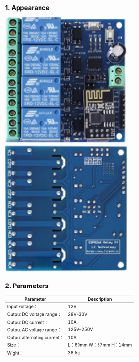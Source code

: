 ## 1. Appearance

 <img src="../README_IMAGE/1.png" width="400" />
 
 <img src="../README_IMAGE/2.png" width="400" />
 
## 2. Parameters

|Parameter                  |Description                                        |
|-----------------------|-------------------------------------------|
|Input voltage：               | 12V                 |
|Output DC voltage range：                  |28V-30V                       |
|Output DC current：           |10A                                   |
|Output AC voltage range：           |125V-250V                                      |
|Output alternating current：           |10A                                     |
|Size：           |L：60mm W：57mm  H：14mm                                      |
|Wight：             |38.5g                                      | 
